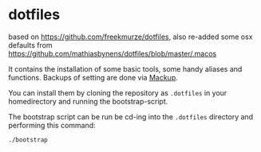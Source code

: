 # dotfiles

based on https://github.com/freekmurze/dotfiles, also re-added some osx defaults from https://github.com/mathiasbynens/dotfiles/blob/master/.macos

It contains the installation of some basic tools, some handy aliases and functions. Backups of setting are done via [Mackup](https://github.com/lra/mackup).

You can install them by cloning the repository as `.dotfiles` in your homedirectory and running the bootstrap-script.

The bootstrap script can be run be cd-ing into the `.dotfiles` directory and performing this command:

```bash
./bootstrap
```